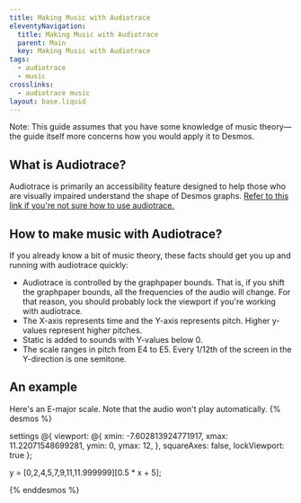 ```yaml
---
title: Making Music with Audiotrace
eleventyNavigation:
  title: Making Music with Audiotrace
  parent: Main
  key: Making Music with Audiotrace
tags:
  - audiotrace
  - music
crosslinks:
  - audiotrace music
layout: base.liquid
---
```


Note: This guide assumes that you have some knowledge of music theory&mdash; the guide itself more concerns how you would apply it to Desmos.

## What is Audiotrace?

Audiotrace is primarily an accessibility feature designed to help those who are visually impaired understand the shape of Desmos graphs. [Refer to this link if you're not sure how to use audiotrace.](https://www.desmos.com/accessibility)

## How to make music with Audiotrace?

If you already know a bit of music theory, these facts should get you up and running with audiotrace quickly:

- Audiotrace is controlled by the graphpaper bounds. That is, if you shift the graphpaper bounds, all the frequencies of the audio will change. For that reason, you should probably lock the viewport if you're working with audiotrace.
- The X-axis represents time and the Y-axis represents pitch. Higher y-values represent higher pitches.
- Static is added to sounds with Y-values below 0.
- The scale ranges in pitch from E4 to E5. Every 1/12th of the screen in the Y-direction is one semitone.

## An example

Here's an E-major scale. Note that the audio won't play automatically.
{% desmos %}

settings @{
viewport: @{
xmin: -7.602813924771917,
xmax: 11.22071548699281,
ymin: 0,
ymax: 12,
},
squareAxes: false,
lockViewport: true
};

y = [0,2,4,5,7,9,11,11.999999][0.5 * x + 5];

{% enddesmos %}
